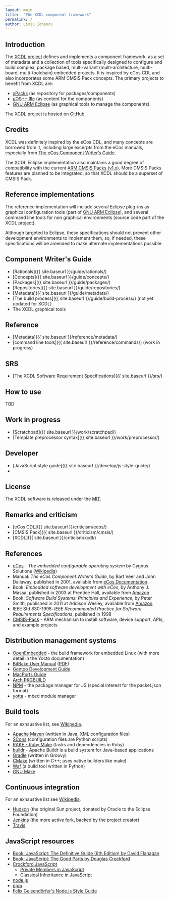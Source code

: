 ```yaml
---
layout: main
title:  "The XCDL component framework"
permalink: /
author: Liviu Ionescu
---
```


## Introduction

The [XCDL project](https://github.com/xcdl) defines and implements a component framework, as a set of metadata and a collection of tools specifically designed to configure and build complex, package based, multi-variant (multi-architecture, multi-board, multi-toolchain) embedded projects. It is inspired by eCos CDL and also incorporates some ARM CMSIS Pack concepts. The primary projects to benefit from XCDL are:

- [xPacks](https://github.com/xpacks) (as repository for packages/components)
- [µOS++ IIIe](http://micro-os-plus.livius.net/) (as content for the components)
- [GNU ARM Eclipse](http://gnuarmeclipse.github.io/)  (as graphical tools to manage the components).

The XCDL project is hosted on [GitHub](https://github.com/xcdl).

## Credits

XCDL was definitely inspired by the eCos CDL, and many concepts are borrowed from it, including large excerpts from the eCos manuals, especially from [The eCos Component Writer’s Guide](http://ecos.sourceware.org/docs-2.0/cdl-guide/cdl-guide.html).

The XCDL Eclipse implementation also maintains a good degree of compatibility with the current [ARM CMSIS Packs (v1.x)](http://www.keil.com/pack/doc/CMSIS/Pack/html/index.html). More CMSIS Packs features are planned to be integrated, so that XCDL should be a superset of CMSIS Pack.

## Reference implementations

The reference implementation will include several Eclipse plug-ins as graphical configuration tools (part of [GNU ARM Eclipse](http://gnuarmeclipse.github.io/)), and several command line tools for non graphical environments (source code part of the XCDL project).

Although targeted to Eclipse, these specifications should not prevent other development environments to implement them, so, if needed, these specifications will be amended to make alternate implementations possible.

## Component Writer's Guide

- [Rationals]({{ site.baseurl }}/guide/rationals/)
- [Concepts]({{ site.baseurl }}/guide/concepts/)
- [Packages]({{ site.baseurl }}/guide/packages/)
- [Repositories]({{ site.baseurl }}/guide/repositories/)
- [Metadata]({{ site.baseurl }}/guide/metadata/)
- [The build process]({{ site.baseurl }}/guide/build-process/) (not yet updated for XCDL)
- The XCDL graphical tools

## Reference

- [Metadata]({{ site.baseurl }}/reference/metadata/)
- [command line tools]({{ site.baseurl }}/reference/commands/) (work in progress)

## SRS

- [The XCDL Software Requirement Specifications]({{ site.baseurl }}/srs/)

## How to use

TBD

## Work in progress

- [Scratchpad]({{ site.baseurl }}/work/scratchpad/)
- [Template preprocessor syntax]({{ site.baseurl }}/work/preprocessor/)

## Developer

- [JavaScript style guide]({{ site.baseurl }}/develop/js-style-guide/)
- 

## License

The XCDL software is released under the [MIT](https://opensource.org/licenses/MIT).

## Remarks and criticism

- [eCos CDL]({{ site.baseurl }}/criticism/ecos/)
- [CMSIS Pack]({{ site.baseurl }}/criticism/cmsis/)
- [XCDL]({{ site.baseurl }}/criticism/xcdl/)

## References

- [eCos](http://ecos.sourceware.org/) - _The embedded configurable operating system_ by Cygnus Solutions ([Wikipedia](http://en.wikipedia.org/wiki/ECos))
- Manual: _The eCos Component Writer’s Guide_, by Bart Veer and John Dallaway, published in 2001, available from [eCos Documentation](http://ecos.sourceware.org/docs-3.0/).
- Book: _Embedded software development with eCos_, by Anthony J. Massa, published in 2003 at Prentice Hall, available from [Amazon](http://www.amazon.com/Embedded-Software-Development-Anthony-Massa/dp/0130354732)
- Book: _Software Build Systems: Principles and Experience_, by Peter Smith, published in 2011 at Addison Wesley, available from [Amazon](http://www.amazon.com/Software-Build-Systems-Principles-Experience/dp/0321717287)
- IEEE Std 830-1998: _IEEE Recommended Practice for Software Requirements Specifications_, published in 1998
- [CMSIS-Pack](http://www.keil.com/pack/doc/CMSIS/Pack/html/index.html) - ARM mechanism to install software, device support, APIs, and example projects

## Distribution management systems

- [OpenEmbedded](http://www.openembedded.org/wiki/Main_Page) - the build framework for embedded Linux (with more detail in the Yocto documentation)
- [BitBake User Manual](http://www.yoctoproject.org/docs/current/bitbake-user-manual/bitbake-user-manual.html) ([PDF](http://www.yoctoproject.org/docs/current/bitbake-user-manual/bitbake-user-manual.pdf))
- [Gentoo Development Guide](https://devmanual.gentoo.org/index.html)
- [MacPorts Guide](https://guide.macports.org/)
- [Arch PKGBUILD](https://wiki.archlinux.org/index.php/PKGBUILD)
- [NPM](https://www.npmjs.com) - the package manager for JS (special interest for the packet.json format)
- [yotta](http://yottadocs.mbed.com) - mbed module manager

## Build tools

For an exhaustive list, see [Wikipedia](https://en.wikipedia.org/wiki/List_of_build_automation_software).

- [Apache Maven](https://maven.apache.org/) (written in Java, XML configuration files)
- [SCons](http://scons.org/) (configuration files are Python scripts)
- [RAKE - Ruby Make](https://github.com/ruby/rake) (tasks and dependencies in Ruby)
- [buildr](http://buildr.apache.org) - Apache Buildr is a build system for Java-based applications
- [Gradle](https://gradle.org/) (written in Groovy)
- [CMake](http://www.cmake.org/) (written in C++; uses native builders like make)
- [Waf](https://github.com/waf-project/waf) (a build tool written in Python)
- [GNU Make](https://www.gnu.org/software/make/)

## Continuous integration

For an exhaustive list see [Wikipedia](https://en.wikipedia.org/wiki/Comparison_of_continuous_integration_software).

- [Hudson](http://hudson-ci.org/) (the original Sun project, donated by Oracle to the Eclipse Foundation)
- [Jenkins](http://jenkins-ci.org/) (the more active fork, backed by the project creator)
- [Travis](https://travis-ci.org)

## JavaScript resources

- [Book: JavaScript: The Definitive Guide (6th Edition) by David Flanagan](http://www.amazon.com/JavaScript-Definitive-Guide-Activate-Guides/dp/0596805527/)
- [Book: JavaScript: The Good Parts by Douglas Crockford](http://www.amazon.com/JavaScript-Good-Parts-Douglas-Crockford/dp/0596517742/)
- [Crockford JavaScript](http://www.crockford.com/javascript/)
  - [Private Members in JavaScript](http://www.crockford.com/javascript/private.html)
  - [Classical Inheritance in JavaScript](http://javascript.crockford.com/inheritance.html)
- [node.js](https://nodejs.org/en/)
- [npm](https://www.npmjs.com/)
- [Felix Geisendörfer's Node.js Style Guide](https://github.com/felixge/node-style-guide)
